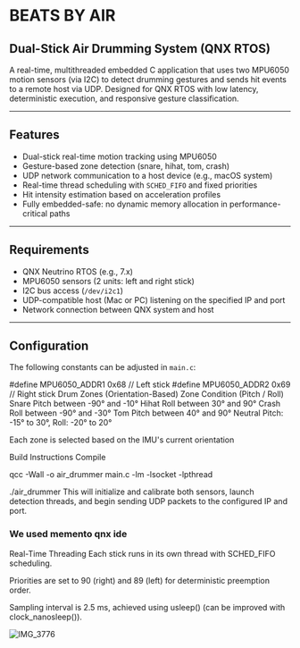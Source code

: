 # BEATS BY AIR

## Dual-Stick Air Drumming System (QNX RTOS)

A real-time, multithreaded embedded C application that uses two MPU6050 motion sensors (via I2C) to detect drumming gestures and sends hit events to a remote host via UDP. Designed for QNX RTOS with low latency, deterministic execution, and responsive gesture classification.

---

## Features

- Dual-stick real-time motion tracking using MPU6050
- Gesture-based zone detection (snare, hihat, tom, crash)
- UDP network communication to a host device (e.g., macOS system)
- Real-time thread scheduling with `SCHED_FIFO` and fixed priorities
- Hit intensity estimation based on acceleration profiles
- Fully embedded-safe: no dynamic memory allocation in performance-critical paths

---

## Requirements

- QNX Neutrino RTOS (e.g., 7.x)
- MPU6050 sensors (2 units: left and right stick)
- I2C bus access (`/dev/i2c1`)
- UDP-compatible host (Mac or PC) listening on the specified IP and port
- Network connection between QNX system and host

---

## Configuration

The following constants can be adjusted in `main.c`:

#define MPU6050_ADDR1 0x68  // Left stick
#define MPU6050_ADDR2 0x69  // Right stick
Drum Zones (Orientation-Based)
Zone	Condition (Pitch / Roll)
Snare	Pitch between -90° and -10°
Hihat	Roll between 30° and 90°
Crash	Roll between -90° and -30°
Tom	Pitch between 40° and 90°
Neutral	Pitch: -15° to 30°, Roll: -20° to 20°

Each zone is selected based on the IMU's current orientation

Build Instructions
Compile

qcc -Wall -o air_drummer main.c -lm -lsocket -lpthread

./air_drummer
This will initialize and calibrate both sensors, launch detection threads, and begin sending UDP packets to the configured IP and port.

 ### We used memento qnx ide

Real-Time Threading
Each stick runs in its own thread with SCHED_FIFO scheduling.

Priorities are set to 90 (right) and 89 (left) for deterministic preemption order.

Sampling interval is 2.5 ms, achieved using usleep() (can be improved with clock_nanosleep()).



![IMG_3776](https://github.com/user-attachments/assets/8da6fce0-aa28-4d56-9fac-35ec879cbd3f)

